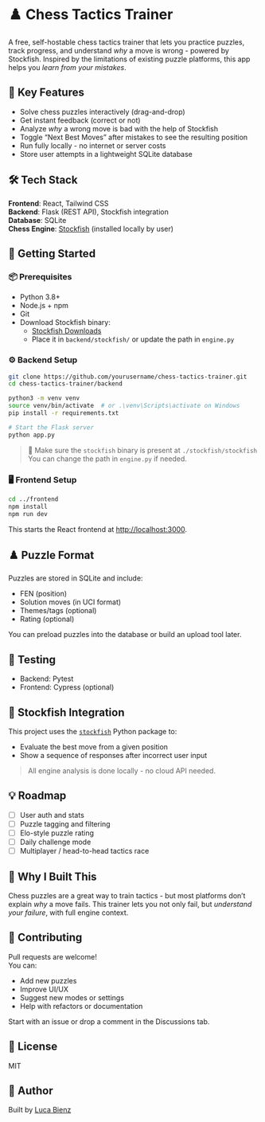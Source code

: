 # ♟️ Chess Tactics Trainer

A free, self-hostable chess tactics trainer that lets you practice puzzles, track progress, and understand *why* a move is wrong - powered by Stockfish. Inspired by the limitations of existing puzzle platforms, this app helps you *learn from your mistakes*.

## 🧠 Key Features

- Solve chess puzzles interactively (drag-and-drop)
- Get instant feedback (correct or not)
- Analyze *why* a wrong move is bad with the help of Stockfish
- Toggle “Next Best Moves” after mistakes to see the resulting position
- Run fully locally - no internet or server costs
- Store user attempts in a lightweight SQLite database

## 🛠️ Tech Stack

**Frontend**: React, Tailwind CSS  
**Backend**: Flask (REST API), Stockfish integration  
**Database**: SQLite  
**Chess Engine**: [Stockfish](https://stockfishchess.org/download/) (installed locally by user)

## 🚀 Getting Started

### 📦 Prerequisites

- Python 3.8+
- Node.js + npm
- Git
- Download Stockfish binary:
  - [Stockfish Downloads](https://stockfishchess.org/download/)
  - Place it in `backend/stockfish/` or update the path in `engine.py`

### ⚙️ Backend Setup

```bash
git clone https://github.com/yourusername/chess-tactics-trainer.git
cd chess-tactics-trainer/backend

python3 -m venv venv
source venv/bin/activate  # or .\venv\Scripts\activate on Windows
pip install -r requirements.txt

# Start the Flask server
python app.py
```

> 🧠 Make sure the `stockfish` binary is present at `./stockfish/stockfish`  
> You can change the path in `engine.py` if needed.

### 🖥️ Frontend Setup

```bash
cd ../frontend
npm install
npm run dev
```

This starts the React frontend at [http://localhost:3000](http://localhost:3000).

## ♟️ Puzzle Format

Puzzles are stored in SQLite and include:

- FEN (position)
- Solution moves (in UCI format)
- Themes/tags (optional)
- Rating (optional)

You can preload puzzles into the database or build an upload tool later.

## 🧪 Testing

- Backend: Pytest
- Frontend: Cypress (optional)

## 🤖 Stockfish Integration

This project uses the [`stockfish`](https://pypi.org/project/stockfish/) Python package to:
- Evaluate the best move from a given position
- Show a sequence of responses after incorrect user input

> All engine analysis is done locally - no cloud API needed.

## 💡 Roadmap

- [ ] User auth and stats
- [ ] Puzzle tagging and filtering
- [ ] Elo-style puzzle rating
- [ ] Daily challenge mode
- [ ] Multiplayer / head-to-head tactics race

## 🧠 Why I Built This

Chess puzzles are a great way to train tactics - but most platforms don’t explain *why* a move fails. This trainer lets you not only fail, but *understand your failure*, with full engine context.

## 👐 Contributing

Pull requests are welcome!  
You can:
- Add new puzzles
- Improve UI/UX
- Suggest new modes or settings
- Help with refactors or documentation

Start with an issue or drop a comment in the Discussions tab.

## 📄 License

MIT

## 👋 Author

Built by [Luca Bienz](https://github.com/LucaBienz)
